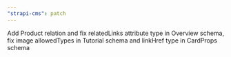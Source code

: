 ```yaml
---
"strapi-cms": patch
---
```


Add Product relation and fix relatedLinks attribute type in Overview schema, fix image allowedTypes in Tutorial schema and linkHref type in CardProps schema
